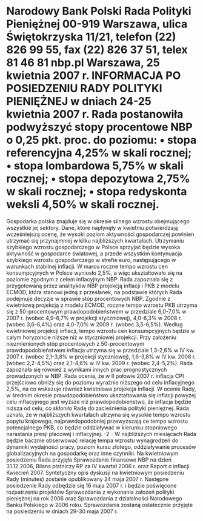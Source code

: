 Narodowy Bank Polski
Rada Polityki Pieniężnej
00-919 Warszawa, ulica Świętokrzyska 11/21, telefon (22) 826 99 55, fax (22) 826 37 51,
telex 81 46 81 nbp.pl
Warszawa, 25 kwietnia 2007 r.
INFORMACJA PO POSIEDZENIU RADY POLITYKI PIENIĘŻNEJ
w dniach 24-25 kwietnia 2007 r.
Rada postanowiła podwyższyć stopy procentowe NBP o 0,25 pkt. proc. do poziomu:
• stopa referencyjna 4,25% w skali rocznej;
• stopa lombardowa 5,75% w skali rocznej;
• stopa depozytowa 2,75% w skali rocznej;
• stopa redyskonta weksli 4,50% w skali rocznej.
==================================================================
Gospodarka polska znajduje się w okresie silnego wzrostu obejmującego wszystkie jej
sektory. Dane, które napłynęły w kwietniu potwierdzają wcześniejszą ocenę, że wysoki poziom
aktywności gospodarczej powinien utrzymać się przynajmniej w kilku najbliższych kwartałach.
Utrzymaniu szybkiego wzrostu gospodarczego w Polsce sprzyjać będzie wysoka aktywność w
gospodarce światowej, a przede wszystkim kontynuacja szybkiego wzrostu gospodarczego w strefie
euro, następującego w warunkach stabilnej inflacji. W marcu roczne tempo wzrostu cen
konsumpcyjnych w Polsce wyniosło 2,5%, a więc ukształtowało się na poziomie zgodnym z celem
inflacyjnym NBP.
Rada zapoznała się z przygotowaną przez analityków NBP projekcją inflacji i PKB z
modelu ECMOD, która stanowi jedną z przesłanek, na podstawie których Rada podejmuje decyzje
w sprawie stóp procentowych NBP. Zgodnie z kwietniową projekcją z modelu ECMOD, roczne
tempo wzrostu PKB utrzyma się z 50-procentowym prawdopodobieństwem w przedziale 6,0-7,0%
w 2007 r. (wobec 4,9-6,7% w projekcji styczniowej), 4,0-6,3% w 2008 r. (wobec 3,6-6,4%) oraz
4,0-7,0% w 2009 r. (wobec 3,5-6,5%).
Według kwietniowej projekcji inflacji, tempo wzrostu cen konsumpcyjnych będzie w całym
horyzoncie niższe niż w styczniowej projekcji. Przy założeniu niezmienionych stóp procentowych z
50-procentowym prawdopodobieństwem inflacja utrzyma się w przedziale 1,3-2,6% w IV kw. 2007
r. (wobec 2,1-3,8% w projekcji styczniowej), 1,6-3,8% w IV kw. 2008 r. (wobec 2,2-4,5%) oraz
2,1-4,6% w IV kw. 2009 r. (wobec 2,4-5,2%). Rada zapoznała się również z wynikami innych prac
prognostycznych prowadzonych w NBP.
Rada ocenia, że w II połowie 2007 r. inflacja CPI przejściowo obniży się do poziomu
wyraźnie niższego od celu inflacyjnego 2,5%, na co wskazuje również kwietniowa projekcja
inflacji.
W ocenie Rady, w średnim okresie prawdopodobieństwo ukształtowania się inflacji powyżej
celu inflacyjnego jest wyższe niż prawdopodobieństwo, że inflacja będzie niższa od celu, co
skłoniło Radę do zacieśnienia polityki pieniężnej. Rada uznała, że w najbliższych kwartałach
utrzyma się wysokie tempo wzrostu popytu krajowego, najprawdopodobniej przewyższają
ce tempo
wzrostu potencjalnego PKB, co będzie oddziaływać w kierunku stopniowego narastania presji
płacowej i inflacyjnej.
-2 -
W najbliższych miesiącach Rada będzie bacznie obserwować relację tempa wzrostu
wynagrodzeń do dynamiki wydajności pracy, poziom kursu złotego, oddziaływanie procesów
globalizacyjnych na gospodarkę oraz inne czynniki.
Na kwietniowym posiedzeniu Rada przyjęła Sprawozdanie finansowe NBP na dzień
31.12.2006, Bilans płatniczy RP za IV kwartał 2006 r. oraz Raport o inflacji. Kwiecień 2007.
Syntetyczny opis dyskusji na kwietniowym posiedzeniu Rady (minutes) zostanie
opublikowany 24 maja 2007 r.
Następne posiedzenie Rady odbędzie się 16 maja 2007 r. i będzie poświęcone rozpatrzeniu
projektów Sprawozdania z wykonania założeń polityki pieniężnej na rok 2006 oraz Sprawozdania z
działalności Narodowego Banku Polskiego w 2006 roku. Sprawozdania zostaną ostatecznie przyjęte
na posiedzeniu w dniach 29-30 maja 2007 r.
